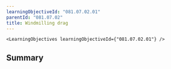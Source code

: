 ```yaml
---
learningObjectiveId: "081.07.02.01"
parentId: "081.07.02"
title: Windmilling drag
---
```


```tsx eval
<LearningObjectives learningObjectiveId={"081.07.02.01"} />
```

## Summary
